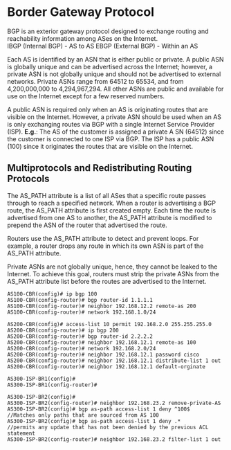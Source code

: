 # Border Gateway Protocol
BGP is an exterior gateway protocol designed to exchange routing and reachability information among ASes on the Internet.  
IBGP (Internal BGP) - AS to AS
EBGP (External BGP) - Within an AS

Each AS is identified by an ASN that is either public or private. A public ASN is globally unique and can be advertised across the Internet; however, a private ASN is not globally unique and should not be advertised to external networks. Private ASNs range from 64512 to 65534, and from 4,200,000,000 to 4,294,967,294. All other ASNs are public and available for use on the Internet except for a few reserved numbers.  

A public ASN is required only when an AS is originating routes that are visible on the Internet. However, a private ASN should be used when an AS is only exchanging routes via BGP with a single Internet Service Provider (ISP). **E.g.**: The AS of the customer is assigned a private A SN (64512) since the customer is connected to one ISP via BGP. The ISP has a public ASN (100) since it originates the routes that are visible on the Internet. 

## Multiprotocols and Redistributing Routing Protocols


The AS_PATH attribute is a list of all ASes that a specific route passes through to reach a specified network. When a router is advertising a BGP route, the AS_PATH attribute is first created empty. Each time the route is advertised from one AS to another, the AS_PATH attribute is modified to prepend the ASN of the router that advertised the route.

Routers use the AS_PATH attribute to detect and prevent loops. For example, a router drops any route in which its own ASN is part of the AS_PATH attribute.

Private ASNs are not globally unique, hence, they cannot be leaked to the Internet. To achieve this goal, routers must strip the private ASNs from the AS_PATH attribute list before the routes are advertised to the Internet.




```
AS100-CBR(config)# ip bgp 100
AS100-CBR(config-router)# bgp router-id 1.1.1.1
AS100-CBR(config-router)# neighbor 192.168.12.2 remote-as 200
AS100-CBR(config-router)# network 192.168.1.0/24

AS200-CBR(config)# access-list 10 permit 192.168.2.0 255.255.255.0 
AS200-CBR(config-router)# ip bgp 200
AS200-CBR(config-router)# bgp router-id 2.2.2.2
AS200-CBR(config-router)# neighbor 192.168.12.1 remote-as 100
AS200-CBR(config-router)# network 192.168.2.0/24
AS200-CBR(config-router)# neighbor 192.168.12.1 password cisco
AS200-CBR(config-router)# neighbor 192.168.12.1 distribute-list 1 out
AS200-CBR(config-router)# neighbor 192.168.12.1 default-orginate

AS300-ISP-BR1(config)#
AS300-ISP-BR1(config-router)#

AS300-ISP-BR2(config)#
AS300-ISP-BR2(config-router)# neighbor 192.168.23.2 remove-private-AS
AS300-ISP-BR2(config)# bgp as-path access-list 1 deny ^100$                    //Matches only paths that are sourced from AS 100
AS300-ISP-BR2(config)# bgp as-path access-list 1 deny .*                       //permits any update that has not been denied by the previous ACL statement
AS300-ISP-BR2(config-router)# neighbor 192.168.23.2 filter-list 1 out
```

